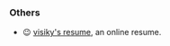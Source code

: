 
### Others

- 😉 [visiky's resume](https://visiky.github.io/resume/?user=visiky), an online resume.
